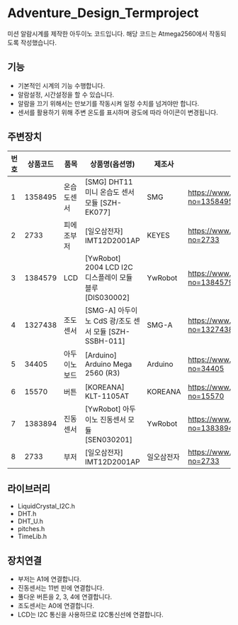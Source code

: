 # Adventure_Design_Termproject
미션 알람시계를 제작한 아두이노 코드입니다.
해당 코드는 Atmega2560에서 작동되도록 작성했습니다.
## 기능
- 기본적인 시계의 기능 수행합니다.
- 알람설정, 시간설정을 할 수 있습니다.
- 알람을 끄기 위해서는 만보기를 작동시켜 일정 수치를 넘겨야만 합니다.
- 센서를 활용하기 위해 주변 온도를 표시하며 광도에 따라 아이콘이 변경됩니다.

## 주변장치
|번호|	상품코드|	품목|	상품명(옵션명)|	제조사|	링크|
|---|---|---|----|----|----|
|1|	1358495|	온습도센서	  |[SMG] DHT11 미니 온습도 센서모듈 [SZH-EK077]|	SMG	|https://www.devicemart.co.kr/goods/view?no=1358495
|2|	2733|   	피에조부저	  |[일오삼전자] IMT12D2001AP|	KEYES|	https://www.devicemart.co.kr/goods/view?no=2733
|3|	1384579|	LCD	      |[YwRobot] 2004 LCD I2C 디스플레이 모듈 블루 [DIS030002]|	YwRobot	|https://www.devicemart.co.kr/goods/view?no=1384579
|4|	1327438|	조도센서	  |[SMG-A] 아두이노 CdS 광/조도 센서 모듈 [SZH-SSBH-011]|	SMG-A|	https://www.devicemart.co.kr/goods/view?no=1327438
|5|	34405|	  아두이노보드|[Arduino] Arduino Mega 2560 (R3)|	Arduino	|https://www.devicemart.co.kr/goods/view?no=34405
|6|	15570|   	버튼	    |[KOREANA] KLT-1105AT|	KOREANA	|https://www.devicemart.co.kr/goods/view?no=15570
|7|	1383894|	진동센서	 |[YwRobot] 아두이노 진동센서 모듈 [SEN030201]	|YwRobot	|https://www.devicemart.co.kr/goods/view?no=1383894
|8|	2733|     부저	    |[일오삼전자] IMT12D2001AP|	일오삼전자	|https://www.devicemart.co.kr/goods/view?no=2733

## 라이브러리
- LiquidCrystal_I2C.h
- DHT.h
- DHT_U.h
- pitches.h
- TimeLib.h

## 장치연결

- 부저는 A1에 연결합니다.
- 진동센서는 11번 핀에 연결합니다.
- 풀다운 버튼을 2, 3, 4에 연결합니다.
- 조도센서는 A0에 연결합니다.
- LCD는 I2C 통신을 사용하므로 I2C통신선에 연결합니다.
